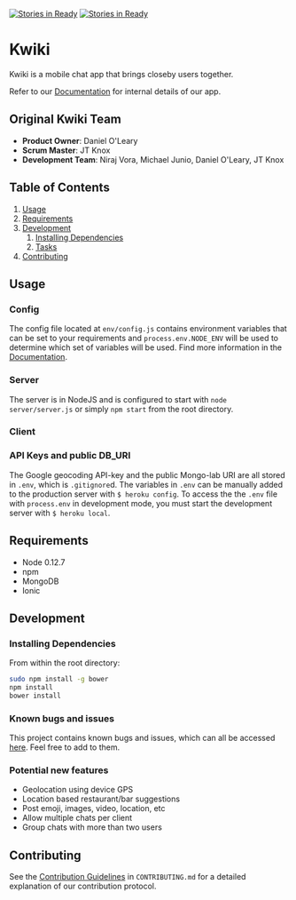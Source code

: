 [![Stories in Ready](https://badge.waffle.io/regcash/Pronto.png?label=ready&title=Ready)](https://waffle.io/regcash/Pronto)
[![Stories in Ready](https://badge.waffle.io/Ambiguous-Cicada/Ambiguous-Cicada.png?label=ready&title=Ready)](https://waffle.io/Ambiguous-Cicada/Ambiguous-Cicada)

# Kwiki

Kwiki is a mobile chat app that brings closeby users together.

Refer to our [Documentation](DOCS.md) for internal details of our app.

## Original Kwiki Team

  - __Product Owner__: Daniel O'Leary
  - __Scrum Master__: JT Knox
  - __Development Team__: Niraj Vora, Michael Junio, Daniel O'Leary, JT Knox

## Table of Contents

1. [Usage](#usage)
1. [Requirements](#requirements)
1. [Development](#development)
    1. [Installing Dependencies](#installing-dependencies)
    1. [Tasks](#tasks)
1. [Contributing](#contributing)

## Usage

### Config
The config file located at `env/config.js` contains environment variables that can be set to your requirements and `process.env.NODE_ENV` will be used to determine which set of variables will be used.
Find more information in the [Documentation](DOCS.md).

### Server
The server is in NodeJS and is configured to start with `node server/server.js` or simply `npm start` from the root directory.

### Client

### API Keys and public DB_URI

The Google geocoding API-key and the public Mongo-lab URI are all stored in `.env`, which is `.gitignore`d.
The variables in `.env` can be manually added to the production server with `$ heroku config`. To access the the `.env` file with `process.env` in development mode, you must start the development server with `$ heroku local`.

## Requirements

- Node 0.12.7
- npm
- MongoDB
- Ionic

## Development

### Installing Dependencies

From within the root directory:

```sh
sudo npm install -g bower
npm install
bower install
```

### Known bugs and issues
This project contains known bugs and issues, which can all be accessed [here](https://github.com/Ambiguous-Cicada/Ambiguous-Cicada/issues). Feel free to add to them.

### Potential new features
- Geolocation using device GPS
- Location based restaurant/bar suggestions
- Post emoji, images, video, location, etc
- Allow multiple chats per client
- Group chats with more than two users

## Contributing

See the [Contribution Guidelines](CONTRIBUTING.md) in `CONTRIBUTING.md` for a detailed explanation of our contribution protocol.
